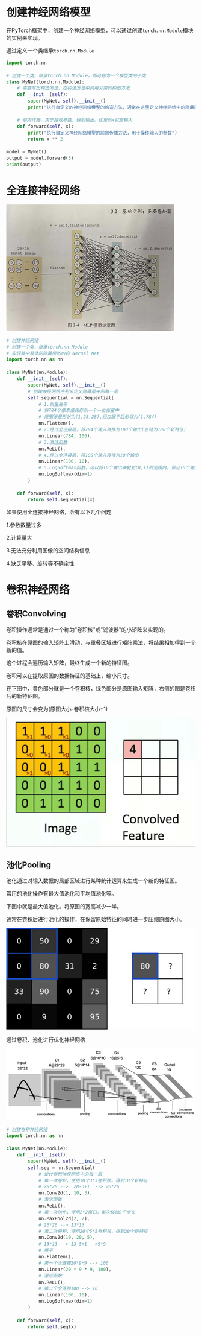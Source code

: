 # 创建神经网络模型

在PyTorch框架中，创建一个神经网络模型，可以通过创建`torch.nn.Module`模块的实例来实现。

通过定义一个类继承`torch.nn.Module`

```python
import torch.nn

# 创建一个类，继承torch.nn.Module，即可称为一个模型类的子类
class MyNet(torch.nn.Module):
    # 需要写出构造方法，在构造方法中调用父类的构造方法
    def __init__(self):
        super(MyNet, self).__init__()
        print("执行自定义的神经网络模型的构造方法，通常在这里定义神经网络中的隐藏层")

    # 前向传播，用于接收参数，得到输出。这里的x就是输入
    def forward(self, x):
        print("执行自定义神经网络模型的前向传播方法，用于操作输入的参数")
        return x ** 2

model = MyNet()
output = model.forward(5)
print(output)
```

# 全连接神经网络

![1076976-20210622110514328-998833016](创建神经网络模型.assets/1076976-20210622110514328-998833016.png)

```python
# 创建神经网络
# 创建一个类，继承torch.nn.Module
# 实现其中具体的隐藏层的内容 Nerual Net
import torch.nn as nn

class MyNet(nn.Module):
    def __init__(self):
        super(MyNet, self).__init__()
        # 创建神经网络序列来定义隐藏层中的每一层
        self.sequential = nn.Sequential(
            # 1.张量展平
            # 将784个像素值保存到一个一位张量中
            # 原图张量形状为(1,28,28),经过展平后形状为(1,784)
            nn.Flatten(),
            # 2.经过全连接层，将784个输入转换为100个输出(总结为100个新特征)
            nn.Linear(784, 100),
            # 3.激活函数
            nn.ReLU(),
            # 4.经过全连接层，将100个输入转换为10个输出
            nn.Linear(100, 10),
            # 5.LogSoftmax函数，可以将10个输出映射到(0,1)的范围内，保证10个输出的结果之和为1
            nn.LogSoftmax(dim=1)
        )

    def forward(self, x):
        return self.sequential(x)

```

如果使用全连接神经网络，会有以下几个问题

1.参数数量过多

2.计算量大

3.无法充分利用图像的空间结构信息

4.缺乏平移、旋转等不确定性

# 卷积神经网络

## 卷积Convolving

卷积操作通常是通过一个称为"卷积核"或"滤波器"的小矩阵来实现的。

卷积核在原图的输入矩阵上滑动，与重叠区域进行矩阵乘法，将结果相加得到一个新的值。

这个过程会遍历输入矩阵，最终生成一个新的特征图。

卷积可以在提取原图的数据特征的基础上，缩小尺寸。

在下图中，黄色部分就是一个卷积核，绿色部分是原图输入矩阵，右侧的图是卷积后的新特征图。

原图的尺寸会变为(原图大小-卷积核大小+1)

![v2-075eba03ed6e80019b8283a2649a7030_b](创建神经网络模型.assets/v2-075eba03ed6e80019b8283a2649a7030_b.webp)

## 池化Pooling

池化通过对输入数据的局部区域进行某种统计运算来生成一个新的特征图。

常用的池化操作有最大值池化和平均值池化等。

下图中就是最大值池化。将原图的宽高减少一半。

通常在卷积后进行池化的操作，在保留原始特征的同时进一步压缩原图大小。

![v2-40eca1870a06559f04a300539ba80395_b](创建神经网络模型.assets/v2-40eca1870a06559f04a300539ba80395_b.webp)

通过卷积、池化进行优化神经网络

![v2-f9120ad101a4a9ac3c72e1df7584ebda_720w](创建神经网络模型.assets/v2-f9120ad101a4a9ac3c72e1df7584ebda_720w.webp)

```python
# 创建卷积神经网络
import torch.nn as nn

class MyNet(nn.Module):
    def __init__(self):
        super(MyNet, self).__init__()
        self.seq = nn.Sequential(
            # 设计卷积神经网络中的每一层
            # 第一次卷积，使用10个3*3卷积核，得到10个新特征
            # 28*28 -->  28-3+1  --> 26*26
            nn.Conv2d(1, 10, 3),
            # 激活函数
            nn.ReLU(),
            # 第一次池化，使用2*2窗口，每次移动2个步长
            nn.MaxPool2d(2, 2),
            # 26*26 --> 13*13
            # 第二次卷积，使用20个5*5卷积核，得到20个新特征
            nn.Conv2d(10, 20, 5),
            # 13*13 --> 13-5+1 -->9*9
            # 展平
            nn.Flatten(),
            # 第一个全连接20*9*9 --> 100
            nn.Linear(20 * 9 * 9, 100),
            # 激活函数
            nn.ReLU(),
            # 第二个全连接100 --> 10
            nn.Linear(100, 10),
            nn.LogSoftmax(dim=1)
        )

    def forward(self, x):
        return self.seq(x)

```

